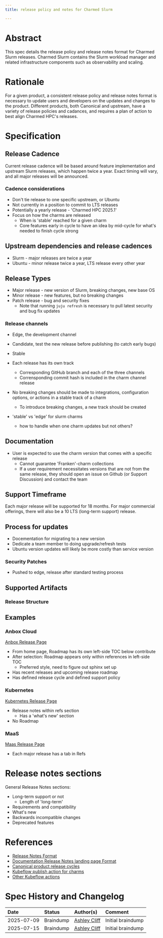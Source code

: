 ```yaml
---
title: release policy and notes for Charmed Slurm

---
```


# Abstract

This spec details the release policy and release notes format for Charmed Slurm releases. Charmed Slurm contains the Slurm workload manager and related infrastructure components such as observability and scaling.

# Rationale

For a given product, a consistent release policy and release notes format is necessary to update users and developers
on the updates and changes to the product. Different products, both Canonical and upstream, have a variety of release
policies and cadances, and requires a plan of action to best align Charmed HPC's releases.

# Specification

## Release Cadence

Current release cadence will be based around feature implementation and upstream Slurm releases, which happen twice a year. Exact timing will vary, and all major releases will be announced.


### Cadence considerations

* Don't tie release to one specific upstream, or Ubuntu
* Not currently in a position to commit to LTS releases
* Potentially a yearly release - 'Charmed HPC 2025.1'
* Focus on how the charms are released
  * When is 'stable' reached for a given charm
  * Core features early in cycle to have an idea by mid-cycle for what's needed to finish cycle strong


## Upstream dependencies and release cadences

* Slurm - major releases are twice a year
* Ubuntu - minor release twice a year, LTS release every other year

## Release Types

* Major release - new version of Slurm, breaking changes, new base OS
* Minor release - new features, but no breaking changes
* Patch release - bug and security fixes
  * Note that running `juju refresh` is necessary to pull latest security and bug fix updates


### Release channels

* Edge, the development channel
* Candidate, test the new release before publishing (to catch early bugs)
* Stable

* Each release has its own track
  * Corresponding GitHub branch and each of the three channels
  * Corrensponding commit hash is included in the charm channel release
* No breaking changes should be made to integrations, configuration options, or actions in a stable track of a charm
  * To introduce breaking changes, a new track should be created

* 'stable' vs 'edge' for slurm charms
  * how to handle when one charm updates but not others?

## Documentation

* User is expected to use the charm version that comes with a specific release
  * Cannot guarantee 'Franken'-charm collections
  * If a user requirement necessitates versions that are not from the same release, they should open an issue on Github
(or Support Discussion) and contact the team

## Support Timeframe

Each major release will be supported for 18 months. For major commercial offerings, there will also be a 10 LTS (long-term support) release.

## Process for updates

* Docementation for migrating to a new version
* Dedicate a team member to doing upgrade/refresh tests
* Ubuntu version updates will likely be more costly than service version

### Security Patches

* Pushed to edge, release after standard testing process

## Supported Artifacts

<!-- List of supported artifacts with source code links and issue tracker refs
 -->

### Release Structure

<!-- Table of corresponding pieces and commit/channel/tag/etc for each:

* E.g. stable release of the Slurm charms are published to 25.04/stable on Charmhub
  * ^ Mirror this bit in the release notes. E.g. how do you actually pull Charmed Slurm 25.04
* PPA to get supported Slurm packages.
* Any Terraform plans for reference deployment (maybe, homies could just pull from the correct channel) -->

## Examples

### Anbox Cloud

[Anbox Release Page](https://documentation.ubuntu.com/anbox-cloud/en/latest/reference/release-notes/release-notes/)

* From home page, Roadmap has its own left-side TOC below contribute
* After selection: Roadmap appears only within references in left-side TOC
  * Preferred style, need to figure out sphinx set up
* Has recent releases and upcoming release roadmap
* Has defined release cycle and defined support policy

### Kubernetes

[Kubernetes Release Page](https://ubuntu.com/kubernetes/docs/release-notes)

* Release notes within refs section
  * Has a 'what's new' section
* No Roadmap

### MaaS

[Maas Release Page](https://maas.io/docs/reference-release-notes-maas-3-5)

* Each major release has a tab in Refs

# Release notes sections

General Release Notes sections:
* Long-term support or not
  * Length of 'long-term'
* Requirements and compatibility
* What's new
* Backwards incompatible changes
* Deprecated features


# References
* [Release Notes Format](https://docs.google.com/document/d/1L-FxU2Si7Mt6TqnTk_CZYPezAajsBKiGDNP65Pf688s/edit?tab=t.0#heading=h.g4gdk7o1d9xn)
* [Documentation Release Notes landing page Format](https://docs.google.com/document/d/187hrGJd-l9WkUarEqw7FLOu_X6k849xaiDp_T9HHDHI/edit?tab=t.0#heading=h.y7atuj5xt6qt)
* [Canonical product release cycles](https://ubuntu.com/about/release-cycle#ubuntu)
* [Kubeflow publish action for charms](https://github.com/canonical/charmed-kubeflow-workflows/blob/main/.github/workflows/_publish.yaml)
* [Other Kubeflow actions](https://github.com/canonical/charmed-kubeflow-workflows/tree/main/.github/workflows)

# Spec History and Changelog
| Date    | Status  | Author(s)           | Comment     |
|:--------|:--------|:--------------------|:------------|
| 2025-07-09 | Braindump | [Ashley Cliff](mailto:ashley.cliff@canonical.com) | Initial braindump |
| 2025-07-15 | Braindump | [Ashley Cliff](mailto:ashley.cliff@canonical.com) | Initial braindump |

